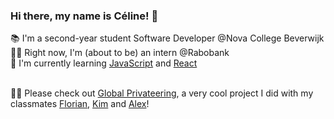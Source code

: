 ### Hi there, my name is Céline! 💖

📚 I'm a second-year student Software Developer @Nova College Beverwijk<br />
👩‍💻 Right now, I'm (about to be) an intern @Rabobank <br />
🌱 I'm currently learning <a href="https://www.udemy.com/course/the-complete-javascript-course/">JavaScript</a> and <a href="https://www.codebreakthrough.com/view/courses/free-react-course">React</a><br /><br />

🏴‍☠️ Please check out <a href="https://globalprivateering.com/">Global Privateering</a>, a very cool project I did with my classmates <a href="https://github.com/FlorianSDV">Florian</a>, <a href="https://github.com/Esmaraldaa1">Kim</a> and <a href="https://github.com/ARasterhoff">Alex</a>!
